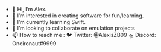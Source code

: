 - 👋 Hi, I’m Alex.
- 👀 I’m interested in creating software for fun/learning.
- 🌱 I’m currently learning Swift.
- 💞️ I’m looking to collaborate on emulation projects
- 📫 How to reach me : 🐦 Twitter: @AlexisZB09 🛸 Discord: Oneironaut#9999

<!---
alexisdrake09/alexisdrake09 is a ✨ special ✨ repository because its `README.md` (this file) appears on your GitHub profile.
You can click the Preview link to take a look at your changes.
--->
